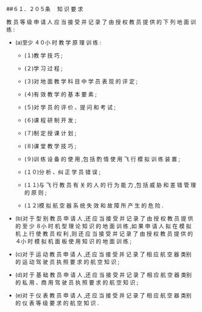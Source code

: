 ##６１．２０５条 　知 识 要 求

教 员 等 级 申 请 人 应 当 接 受 并 记 录 了 由 授 权 教 员 提 供 的 下 列 地 面 训 练 :

- (a)至少 ４０小 时 教 学 原 理 训 练 : 

  + (１)教 学 技 巧 ;

  + (２)学 习 过 程 ;

  + (３)对 地 面 教 学 科 目 中 学 员 表 现 的 评 定 ;

  + (４)有 效 教 学 的 基 本 要 素 ;

  + (５)对 学 员 的 评 价 、提 问 和 考 试 ;

  + (６)课 程 研 制 开 发 ;

  + (７)制 定 授 课 计 划 ; 

  + (８)课 堂 教 学 技 巧 ;

  + (９)训 练 设 备 的 使 用 ,包 括 酌 情 使 用 飞 行 模 拟 训 练 装 置 ; 

  + (１０)分 析 、纠 正 学 员 错 误 ; 

  + (１１)与 飞 行 教 员 有 关 的 人 的 行 为 能 力 ,包 括 威 胁 和 差 错 管 理的 原 则 ;

  + (１２)模 拟 航 空 器 系 统 失 效 和 故 障 所 产 生 的 危 险 .

- (b)对 于 型 别 教 员 申 请 人 ,还 应 当 接 受 并 记 录 了 由 授 权 教 员 提 供 的 至 少 ８小 时 机 型 理 论 知 识 的 地 面 训 练 ,如 果 申 请 人 拟 在 模 拟 机 上 行 使 教 员 权 利 ,则 还 应 当 接 受 并 记 录 了 由 授 权 教 员 提 供 的４小 时 模 拟 机 面 板 使 用 知 识 的 地 面 训 练 ; 

- (c)对 于 运 动 教 员 申 请 人 ,还 应 当 接 受 并 记 录 了 相 应 航 空 器 类别 的 运 动 驾 驶 员 执 照 要 求 的 航 空 知 识 ;

- (d)对 于 基 础 教 员 申 请 人 ,还 应 当 接 受 并 记 录 了 相 应 航 空 器 类别 的 私 用 、商 用 驾 驶 员 执 照 要 求 的 航 空 知 识 ; 

- (e)对 于 仪 表 教 员 申 请 人 ,还 应 当 接 受 并 记 录 了 相 应 航 空 器 类别 的 仪 表 等 级 要 求 的 航 空 知 识 . 